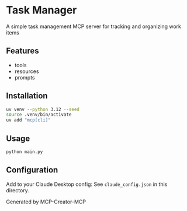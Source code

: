 # Task Manager

A simple task management MCP server for tracking and organizing work items

## Features
- tools
- resources
- prompts

## Installation
```bash
uv venv --python 3.12 --seed
source .venv/bin/activate
uv add "mcp[cli]"
```

## Usage
```bash
python main.py
```

## Configuration
Add to your Claude Desktop config:
See `claude_config.json` in this directory.

Generated by MCP-Creator-MCP
